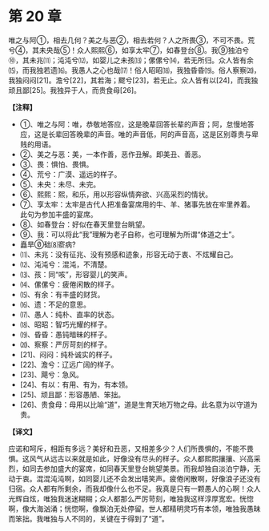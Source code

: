 # 第 20 章

唯之与阿①，相去几何？美之与恶②，相去若何？人之所畏③，不可不畏。荒兮④，其未央哉⑤！众人熙熙⑥，如享太牢⑦，如春登台⑧。我⑨独泊兮⑩，其未兆⑾；沌沌兮⑿，如婴儿之未孩⒀；傫傫兮⒁，若无所归。众人皆有余⒂，而我独若遗⒃。我愚人之心也哉⒄！俗人昭昭⒅，我独昏昏⒆。俗人察察⒇，我独闷闷[21]。澹兮[22]，其若海；飂兮[23]，若无止。众人皆有以[24]，而我独顽且鄙[25]。我独异于人，而贵食母[26]。

**【注释】**

- ①、唯之与阿：唯，恭敬地答应，这是晚辈回答长辈的声音；阿，怠慢地答应，这是长辈回答晚辈的声音。唯的声音低，阿的声音高，这是区别尊贵与卑贱的用语。
- ②、美之与恶：美，一本作善，恶作丑解。即美丑、善恶。
- ③、畏：惧怕、畏惧。
- ④、荒兮：广漠、遥远的样子。
- ⑤、未央：未尽、未完。
- ⑥、熙熙：熙，和乐，用以形容纵情奔欲、兴高采烈的情状。
- ⑦、享太牢：太牢是古代人把准备宴席用的牛、羊、猪事先放在牢里养着。此句为参加丰盛的宴席。
- ⑧、如春登台：好似在春天里登台眺望。
- ⑨、我：可以将此“我”理解为老子自称，也可理解为所谓“体道之士”。
- 矗旱础⑻窬病?
- ⑾、未兆：没有征兆、没有预感和迹象，形容无动于衷、不炫耀自己。
- ⑿、沌沌兮：混沌，不清楚。
- ⒀、孩：同“咳”，形容婴儿的笑声。
- ⒁、傫傫兮：疲倦闲散的样子。
- ⒂、有余：有丰盛的财货。
- ⒃、遗：不足的意思。
- ⒄、愚人：纯朴、直率的状态。
- ⒅、昭昭：智巧光耀的样子。
- ⒆、昏昏：愚钝暗昧的样子。
- ⒇、察察：严厉苛刻的样子。
- [21]、闷闷：纯朴诚实的样子。
- [22]、澹兮：辽远广阔的样子。
- [23]、飓兮：急风。
- [24]、有以：有用、有为，有本领。
- [25]、顽且鄙：形容愚陋、笨拙。
- [26]、贵食母：母用以比喻“道”，道是生育天地万物之母。此名意为以守道为贵。

**【译文】**

应诺和呵斥，相距有多远？美好和丑恶，又相差多少？人们所畏惧的，不能不畏惧。这风气从远古以来就是如此，好像没有尽头的样子。众人都熙熙攘攘、兴高采烈，如同去参加盛大的宴席，如同春天里登台眺望美景。而我却独自淡泊宁静，无动于衷。混混沌沌啊，如同婴儿还不会发出嘻笑声。疲倦闲散啊，好像浪子还没有归宿。众人都有所剩余，而我却像什么也不足。我真是只有一颗愚人的心啊！众人光辉自炫，唯独我迷迷糊糊；众人都那么严厉苛刻，唯独我这样淳厚宽宏。恍惚啊，像大海汹涌；恍惚啊，像飘泊无处停留。世人都精明灵巧有本领，唯独我愚昧而笨拙。我唯独与人不同的，关键在于得到了“道”。
